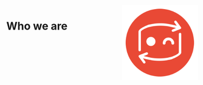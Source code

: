 <img src="/uploads/secret-logo-preview.png" width="200px" style="float:right;"/>

<!-- TITLE: secRet -->
<!-- SUBTITLE: Reverse Engineering community -->

# Who we are